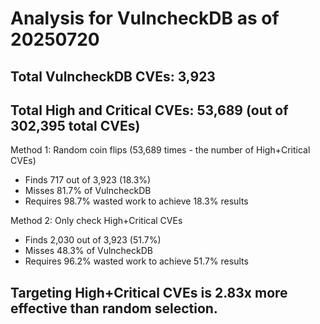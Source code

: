# Analysis for VulncheckDB as of 20250720

## Total VulncheckDB CVEs: 3,923
## Total High and Critical CVEs: 53,689 (out of 302,395 total CVEs)

Method 1: Random coin flips (53,689 times - the number of High+Critical CVEs)
  - Finds 717 out of 3,923 (18.3%)
  - Misses 81.7% of VulncheckDB
  - Requires 98.7% wasted work to achieve 18.3% results

Method 2: Only check High+Critical CVEs
  - Finds 2,030 out of 3,923 (51.7%)
  - Misses 48.3% of VulncheckDB
  - Requires 96.2% wasted work to achieve 51.7% results

## Targeting High+Critical CVEs is 2.83x more effective than random selection.
